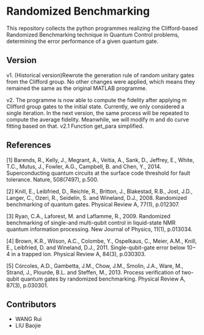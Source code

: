 # Randomized Benchmarking
This repository collects the python programmes realizing the Clifford-based Randomized Benchmarking technique in Quantum Control problems, determining the error performance of a given quantum gate.

## Version
v1. (Historical version)Rewrote the generation rule of random unitary gates from the Clifford group. No other changes were applied, which means they remained the same as the original MATLAB programme.

v2. The programme is now able to compute the fidelity after applying m Clifford group gates to the initial state. Currently, we only considered a single iteration. In the next version, the same process will be repeated to compute the average fidelity. Meanwhile, we will modify m and do curve fitting based on that.
v2.1 Function get_para simplified.

## References
[1] Barends, R., Kelly, J., Megrant, A., Veitia, A., Sank, D., Jeffrey, E., White, T.C., Mutus, J., Fowler, A.G., Campbell, B. and Chen, Y., 2014. Superconducting quantum circuits at the surface code threshold for fault tolerance. Nature, 508(7497), p.500.

[2] Knill, E., Leibfried, D., Reichle, R., Britton, J., Blakestad, R.B., Jost, J.D., Langer, C., Ozeri, R., Seidelin, S. and Wineland, D.J., 2008. Randomized benchmarking of quantum gates. Physical Review A, 77(1), p.012307.

[3] Ryan, C.A., Laforest, M. and Laflamme, R., 2009. Randomized benchmarking of single-and multi-qubit control in liquid-state NMR quantum information processing. New Journal of Physics, 11(1), p.013034.

[4] Brown, K.R., Wilson, A.C., Colombe, Y., Ospelkaus, C., Meier, A.M., Knill, E., Leibfried, D. and Wineland, D.J., 2011. Single-qubit-gate error below 10− 4 in a trapped ion. Physical Review A, 84(3), p.030303.

[5] Córcoles, A.D., Gambetta, J.M., Chow, J.M., Smolin, J.A., Ware, M., Strand, J., Plourde, B.L. and Steffen, M., 2013. Process verification of two-qubit quantum gates by randomized benchmarking. Physical Review A, 87(3), p.030301.

## Contributors
- WANG Rui
- LIU Baojie
